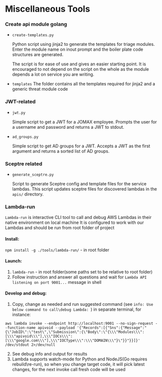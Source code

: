 # Miscellaneous Tools

### Create api module golang
* `create-templates.py`

  Python script using jinja2 to generate the templates for triage modules. Enter
  the module name on inout prompt and the boiler plate code structures are generated.

  The script is for ease of use and gives an easier starting point. It is encouraged to
  not depend on the script on the whole as the module depends a lot on service you are writing.

* `templates`
  The folder contains all the templates required for jinja2 and a generic threat module code


### JWT-related

* `jwt.py`

  Simple script to get a JWT for a JOMAX employee.  Prompts the user for a
  username and password and returns a JWT to stdout.

* `ad_groups.py`

  Simple script to get AD groups for a JWT.  Accepts a JWT as the first
  argument and returns a sorted list of AD groups.

### Sceptre related

* `generate_sceptre.py`

  Script to generate Sceptre config and template files for the service lambdas.
  This script updates sceptre files for discovered lambdas in the `apis/`
  directory.

### Lambda-run

`Lambda-run` is interactive CLI tool to call and debug AWS Lambdas in their native environment on local machine
It is configured to work with our Lambdas and should be run from root folder of project

#### Install:
`npm install -g ./tools/lambda-run/` - in root folder

#### Launch:
1. `lambda-run` - in root folder(some paths set to be relative to root folder)
2. Follow instruction and answer all questions and wait for `Lambda API listening on port 9001...` message in shell

#### Develop and debug:
1. Copy, change as needed and run suggested command (see `info: Use below command to call\debug Lambda:
`) in separate terminal, for instance:
```
aws lambda invoke --endpoint http://localhost:9001 --no-sign-request --function-name apivoid --payload '{"Records":[{"Sns":{"Message":"{\"JobID\":\"test\",\"Submission\":{\"Body\":\"{\\\"Modules\\\":[\\\"apivoid\\\"],\\\"IOCs\\\":[\\\"google.com\\\"],\\\"IOCType\\\":\\\"DOMAIN\\\"}\"}}"}}]}' /dev/stdout 2>/dev/null
```
2. See debug info and output for results
3. Lambda supports watch-mode for Python and NodeJS(Go requires rebuild\re-run), so when you change target code, it will pick latest changes, for the next invoke call fresh code will be used
